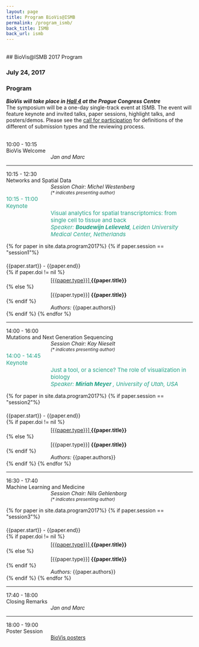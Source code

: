 ```yaml
---
layout: page
title: Program BioVis@ISMB
permalink: /program_ismb/
back_title: ISMB
back_url: ismb
---
```

<br>
## BioVis@ISMB 2017 Program

### July 24, 2017


### Program

<em>**BioVis will take place in [Hall 4](https://www.iscb.org/cms_addon/conferences/ismbeccb2017/biovis.php) at the Prague Congress Centre**</em>
<br>
The symposium will be a one-day single-track event at ISMB. The event will feature keynote and invited talks, paper sessions, highlight talks, and posters/demos. Please see the [call for participation]({{site.baseurl}}/cfp_ismb/#subType) for definitions of the different of submission types and the reviewing process.
<br>
<br>

<!-- WELCOME --->
<div>
    <div class="sumTime2">10:00 - 10:15</div>
    <div>
        <div class="sumContent">BioVis Welcome</div>
          <div class="sumDetail" style="padding-left:120px;"><i>Jan and Marc</i></div>
    </div>
</div>

<hr class="style-one">

<!-- SESSION 1 --->

<div>
    <div class="sumTime2"> 10:15 - 12:30</div>
    <div>
        <div class="sumContent">Networks and Spatial Data</div>
    </div>
    <div class="sumDetail" style="padding-left:120px;"><i>Session Chair: Michel Westenberg</i> </div>
    <div class="sumDetail" style="padding-left:120px;font-size:12px;"><i>(* indicates presenting author)</i> </div>
</div>


<div>
    <div class="sumTime2" style="font-size:15px;color:#21a186;">10:15 - 11:00</div>
    <div>
        <div class="sumContent" style="font-size:15px;color:#21a186;">Keynote</div>
        <div class="sumContent" style="padding-left:120px;font-size:15px;color:#21a186;">Visual analytics for spatial transcriptomics: from single cell to tissue and back</div>
          <div class="sumDetail" style="padding-left:120px;font-size:15px;color:#21a186;"><i> Speaker: <b> Boudewijn Lelieveld</b>, Leiden University Medical Center, Netherlands</i>
          </div>
    </div>
</div>



{% for paper in site.data.program2017%}
{% if paper.session == "session1"%}
  <div>
      <div class="sumTime" style="padding-top:5px;"> {{paper.start}} - {{paper.end}}</div>
      {% if paper.doi != nil %}
      <div>
          <div class="ttile" style="padding-left:120px; padding-top:5px;"><a href="{{paper.doi}}"> [{{paper.type}}] </a> <b>{{paper.title}}</b></div>
      </div>
      {% else %}
      <div>
          <div class="ttile" style="padding-left:120px; padding-top:5px;"> [{{paper.type}}] <b>{{paper.title}}</b></div>
      </div>
      {% endif %}
      <div class="sumDetail" style="padding-left:120px;"> <em>Authors:</em> {{paper.authors}}</div>
  </div>
{% endif %}
{% endfor %}

<!-- SESSION 2 --->
<hr class="style-one">

<div>
    <div class="sumTime2"> 14:00 - 16:00</div>
    <div>
        <div class="sumContent">Mutations and Next Generation Sequencing</div>
    </div>
    <div class="sumDetail" style="padding-left:120px;"><i>Session Chair: Kay Nieselt</i> </div>
    <div class="sumDetail" style="padding-left:120px;font-size:12px;"><i>(* indicates presenting author)</i> </div>
</div>


<div>
    <div class="sumTime2" style="font-size:15px;color:#21a186;">14:00 - 14:45</div>
    <div>
        <div class="sumContent" style="font-size:15px;color:#21a186;">Keynote</div>
        <div class="sumContent" style="padding-left:120px;font-size:15px;color:#21a186;">Just a tool, or a science? The role of visualization in biology</div>
          <div class="sumDetail" style="padding-left:120px;font-size:15px;color:#21a186;"><i> Speaker: <b> Miriah Meyer </b>, University of Utah, USA</i>
          </div>
    </div>
</div>

{% for paper in site.data.program2017%}
{% if paper.session == "session2"%}
  <div>
      <div class="sumTime" style="padding-top:5px;"> {{paper.start}} - {{paper.end}}</div>
      {% if paper.doi != nil %}
      <div>
          <div class="ttile" style="padding-left:120px; padding-top:5px;"><a href="{{paper.doi}}"> [{{paper.type}}] </a> <b>{{paper.title}}</b></div>
      </div>
      {% else %}
      <div>
          <div class="ttile" style="padding-left:120px; padding-top:5px;"> [{{paper.type}}] <b>{{paper.title}}</b></div>
      </div>
      {% endif %}
      <div class="sumDetail" style="padding-left:120px;"> <em>Authors:</em> {{paper.authors}}</div>
  </div>
{% endif %}
{% endfor %}


<!-- SESSION 3 --->
<hr class="style-one">

<div>
    <div class="sumTime2"> 16:30 - 17:40</div>
    <div>
        <div class="sumContent">Machine Learning and Medicine</div>
    </div>
    <div class="sumDetail" style="padding-left:120px;"><i>Session Chair: Nils Gehlenborg</i> </div>
    <div class="sumDetail" style="padding-left:120px;font-size:12px;"><i>(* indicates presenting author)</i> </div>
</div>


{% for paper in site.data.program2017%}
{% if paper.session == "session3"%}
  <div>
      <div class="sumTime" style="padding-top:5px;"> {{paper.start}} - {{paper.end}}</div>
      {% if paper.doi != nil %}
      <div>
          <div class="ttile" style="padding-left:120px; padding-top:5px;"><a href="{{paper.doi}}"> [{{paper.type}}] </a> <b>{{paper.title}}</b></div>
      </div>
      {% else %}
      <div>
          <div class="ttile" style="padding-left:120px; padding-top:5px;"> [{{paper.type}}] <b>{{paper.title}}</b></div>
      </div>
      {% endif %}
      <div class="sumDetail" style="padding-left:120px;"> <em>Authors:</em> {{paper.authors}}</div>
  </div>
{% endif %}
{% endfor %}

<!-- CLOSING REMARKS AND POSTER SESSION -->
<hr class="style-one">
<div>
    <div class="sumTime2">17:40 - 18:00</div>
    <div>
        <div class="sumContent">Closing Remarks</div>
          <div class="sumDetail" style="padding-left:120px;"><i>Jan and Marc</i></div>
    </div>
</div>

<hr class="style-one">


<div>
    <div class="sumTime2">18:00 - 19:00</div>
    <div>
        <div class="sumContent">Poster Session</div>
          <div class="sumDetail" style="padding-left:120px;"><a href="https://www.iscb.org/cms_addon/conferences/ismbeccb2017/posterlist.php?cat=D?">BioVis posters</a></div>
    </div>
</div>
